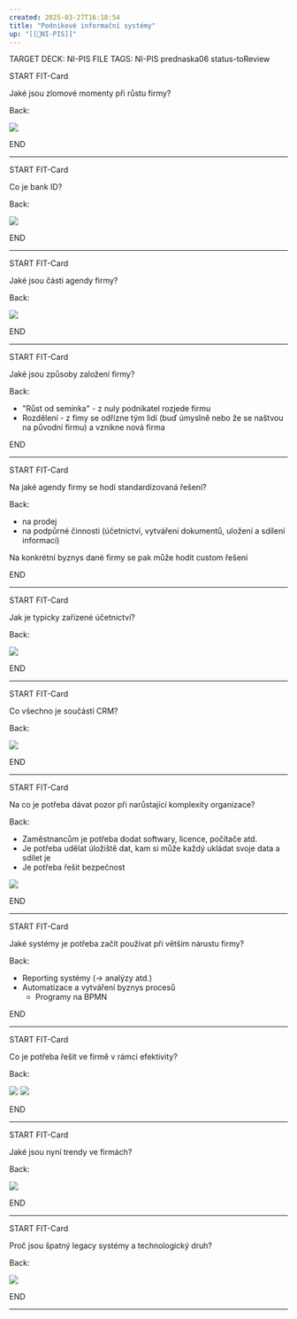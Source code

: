```yaml
---
created: 2025-03-27T16:18:54
title: "Podnikové informační systémy"
up: "[[📖NI-PIS]]"
---
```


TARGET DECK: NI-PIS
FILE TAGS: NI-PIS prednaska06 status-toReview


START
FIT-Card

Jaké jsou zlomové momenty při růstu firmy?

Back:

![](../../Assets/Pasted%20image%2020250327162058.png)

END

---


START
FIT-Card

Co je bank ID?

Back:

![](../../Assets/Pasted%20image%2020250327162326.png)

END

---


START
FIT-Card

Jaké jsou části agendy firmy?

Back:

![](../../Assets/Pasted%20image%2020250327162127.png)

END

---


START
FIT-Card

Jaké jsou způsoby založení firmy?

Back:

- "Růst od semínka" - z nuly podnikatel rozjede firmu
- Rozdělení - z fimy se odřízne tým lidí (buď úmyslně nebo že se naštvou na původní firmu) a vznikne nová firma

END

---


START
FIT-Card

Na jaké agendy firmy se hodí standardizovaná řešení?

Back:

- na prodej
- na podpůrné činnosti (účetnictví, vytváření dokumentů, uložení a sdílení informací)

Na konkrétní byznys dané firmy se pak může hodit custom řešení

END

---


START
FIT-Card

Jak je typicky zařízené účetnictví?

Back:

![](../../Assets/Pasted%20image%2020250327165427.png)

END

---


START
FIT-Card

Co všechno je součástí CRM?

Back:

![](../../Assets/Pasted%20image%2020250327165820.png)

END

---


START
FIT-Card

Na co je potřeba dávat pozor při narůstající komplexity organizace?

Back:

- Zaměstnancům je potřeba dodat softwary, licence, počítače atd.
- Je potřeba udělat úložiště dat, kam si může každý ukládat svoje data a sdílet je
- Je potřeba řešit bezpečnost

![](../../Assets/Pasted%20image%2020250327170457.png)

END

---


START
FIT-Card

Jaké systémy je potřeba začít používat při větším nárustu firmy?

Back:

- Reporting systémy (-> analýzy atd.)
- Automatizace a vytváření byznys procesů
	- Programy na BPMN

END

---


START
FIT-Card

Co je potřeba řešit ve firmě v rámci efektivity?

Back:

![](../../Assets/Pasted%20image%2020250327172756.png)
![](../../Assets/Pasted%20image%2020250327172803.png)

END

---


START
FIT-Card

Jaké jsou nyní trendy ve firmách?

Back:

![](../../Assets/Pasted%20image%2020250327172819.png)

END

---


START
FIT-Card

Proč jsou špatný legacy systémy a technologický druh?

Back:

![](../../Assets/Pasted%20image%2020250327173924.png)

END

---
